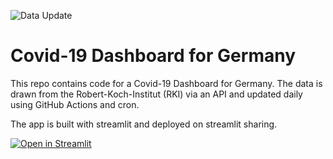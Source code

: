 ![Data Update](https://github.com/tlary/covid_dashboard/actions/workflows/update_data.yml/badge.svg)


# Covid-19 Dashboard for Germany

This repo contains code for a Covid-19 Dashboard for Germany. The data is drawn from the Robert-Koch-Institut (RKI) via an API and updated daily using GitHub Actions and cron.

The app is built with streamlit and deployed on streamlit sharing.

[![Open in Streamlit](https://static.streamlit.io/badges/streamlit_badge_black_white.svg)](https://share.streamlit.io/tlary/covid_dashboard/main/app.py)

